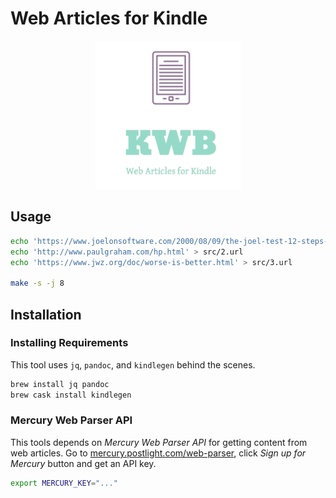 # Web Articles for Kindle

<p align="center">
  <img src="logo.png" />
</p>

## Usage

```bash
echo 'https://www.joelonsoftware.com/2000/08/09/the-joel-test-12-steps-to-better-code/' > src/1.url
echo 'http://www.paulgraham.com/hp.html' > src/2.url
echo 'https://www.jwz.org/doc/worse-is-better.html' > src/3.url

make -s -j 8
```

## Installation

### Installing Requirements
This tool uses `jq`, `pandoc`, and `kindlegen` behind the scenes.

```bash
brew install jq pandoc
brew cask install kindlegen
```

### Mercury Web Parser API
This tools depends on _Mercury Web Parser API_ for getting content from web articles.
Go to [mercury.postlight.com/web-parser](https://mercury.postlight.com/web-parser/),
click _Sign up for Mercury_ button and get an API key.

```bash
export MERCURY_KEY="..."
```


